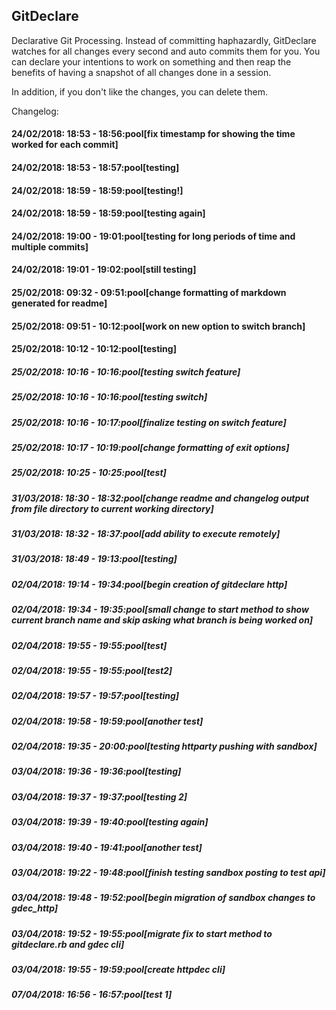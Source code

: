 ## GitDeclare

Declarative Git Processing. Instead of committing haphazardly, GitDeclare watches for all changes every second and auto commits them for you. You can declare your intentions to work on something and then reap the benefits of having a snapshot of all changes done in a session.

In addition, if you don't like the changes, you can delete them.

Changelog:
#### 24/02/2018: 18:53 - 18:56:pool[fix timestamp for showing the time worked for each commit]
#### 24/02/2018: 18:53 - 18:57:pool[testing]
#### 24/02/2018: 18:59 - 18:59:pool[testing!]
#### 24/02/2018: 18:59 - 18:59:pool[testing again]
#### 24/02/2018: 19:00 - 19:01:pool[testing for long periods of time and multiple commits]
#### 24/02/2018: 19:01 - 19:02:pool[still testing]
#### 25/02/2018: 09:32 - 09:51:pool[change formatting of markdown generated for readme]
#### 25/02/2018: 09:51 - 10:12:pool[work on new option to switch branch]
#### 25/02/2018: 10:12 - 10:12:pool[testing]
##### 25/02/2018: 10:16 - 10:16:pool[testing switch feature]
##### 25/02/2018: 10:16 - 10:16:pool[testing switch]
##### 25/02/2018: 10:16 - 10:17:pool[finalize testing on switch feature]
##### 25/02/2018: 10:17 - 10:19:pool[change formatting of exit options]
##### 25/02/2018: 10:25 - 10:25:pool[test]

##### 31/03/2018: 18:30 - 18:32:pool[change readme and changelog output from file directory to current working directory]

##### 31/03/2018: 18:32 - 18:37:pool[add ability to execute remotely]

##### 31/03/2018: 18:49 - 19:13:pool[testing]

##### 02/04/2018: 19:14 - 19:34:pool[begin creation of gitdeclare http]

##### 02/04/2018: 19:34 - 19:35:pool[small change to start method to show current branch name and skip asking what branch is being worked on]

##### 02/04/2018: 19:55 - 19:55:pool[test]

##### 02/04/2018: 19:55 - 19:55:pool[test2]

##### 02/04/2018: 19:57 - 19:57:pool[testing]

##### 02/04/2018: 19:58 - 19:59:pool[another test]

##### 02/04/2018: 19:35 - 20:00:pool[testing httparty pushing with sandbox]

##### 03/04/2018: 19:36 - 19:36:pool[testing]

##### 03/04/2018: 19:37 - 19:37:pool[testing 2]

##### 03/04/2018: 19:39 - 19:40:pool[testing again]

##### 03/04/2018: 19:40 - 19:41:pool[another test]

##### 03/04/2018: 19:22 - 19:48:pool[finish testing sandbox posting to test api]

##### 03/04/2018: 19:48 - 19:52:pool[begin migration of sandbox changes to gdec_http]

##### 03/04/2018: 19:52 - 19:55:pool[migrate fix to start method to gitdeclare.rb and gdec cli]

##### 03/04/2018: 19:55 - 19:59:pool[create httpdec cli]

##### 07/04/2018: 16:56 - 16:57:pool[test 1]
